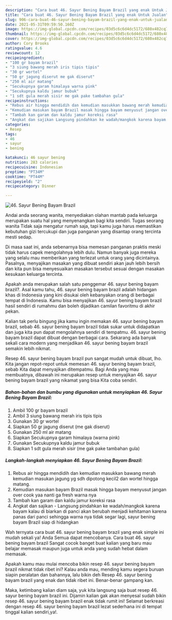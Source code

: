 ```yaml
---
description: "Cara buat 46. Sayur Bening Bayam Brazil yang enak Untuk Jualan"
title: "Cara buat 46. Sayur Bening Bayam Brazil yang enak Untuk Jualan"
slug: 906-cara-buat-46-sayur-bening-bayam-brazil-yang-enak-untuk-jualan
date: 2021-05-31T09:59:50.160Z
image: https://img-global.cpcdn.com/recipes/03d5c6c6d4dc5172/680x482cq70/46-sayur-bening-bayam-brazil-foto-resep-utama.jpg
thumbnail: https://img-global.cpcdn.com/recipes/03d5c6c6d4dc5172/680x482cq70/46-sayur-bening-bayam-brazil-foto-resep-utama.jpg
cover: https://img-global.cpcdn.com/recipes/03d5c6c6d4dc5172/680x482cq70/46-sayur-bening-bayam-brazil-foto-resep-utama.jpg
author: Cory Brooks
ratingvalue: 4.6
reviewcount: 12
recipeingredient:
- "100 gr bayam brazil"
- "3 siung bawang merah iris tipis tipis"
- "30 gr wortel"
- "50 gr jagung diserut me gak diserut"
- "250 ml air matang"
- "Secukupnya garam himalaya warna pink"
- "Secukupnya kaldu jamur bubuk"
- "1 sdt gula merah sisir me gak pake tambahan gula"
recipeinstructions:
- "Rebus air hingga mendidih dan kemudian masukkan bawang merah kemudian masukan jagung yg sdh dipotong kecil2 dan wortel hingga matang."
- "Kemudian masukan bayam Brazil masak hingga bayam menyusut jangan over cook yaa nanti ga fresh warna nya"
- "Tambah kan garam dan kaldu jamur koreksi rasa"
- "Angkat dan sajikan Langsung pindahkan ke wadah/mangkok karena bayam kalau di biarkan di panci akan berubah menjadi kehitaman karena panas dari panci sehingga warna nya tidak segar lagi, sayur bening bayam Brazil siap di hidangkan"
categories:
- Resep
tags:
- 46
- sayur
- bening

katakunci: 46 sayur bening 
nutrition: 283 calories
recipecuisine: Indonesian
preptime: "PT34M"
cooktime: "PT44M"
recipeyield: "2"
recipecategory: Dinner

---
```



![46. Sayur Bening Bayam Brazil](https://img-global.cpcdn.com/recipes/03d5c6c6d4dc5172/680x482cq70/46-sayur-bening-bayam-brazil-foto-resep-utama.jpg)

Andai anda seorang wanita, menyediakan olahan mantab pada keluarga merupakan suatu hal yang menyenangkan bagi kita sendiri. Tugas seorang  wanita Tidak saja mengatur rumah saja, tapi kamu juga harus memastikan kebutuhan gizi tercukupi dan juga panganan yang disantap orang tercinta mesti sedap.

Di masa  saat ini, anda sebenarnya bisa memesan panganan praktis meski tidak harus capek mengolahnya lebih dulu. Namun banyak juga mereka yang selalu mau memberikan yang terlezat untuk orang yang dicintainya. Pasalnya, menyajikan masakan yang dibuat sendiri akan jauh lebih bersih dan kita pun bisa menyesuaikan masakan tersebut sesuai dengan masakan kesukaan keluarga tercinta. 



Apakah anda merupakan salah satu penggemar 46. sayur bening bayam brazil?. Asal kamu tahu, 46. sayur bening bayam brazil adalah hidangan khas di Indonesia yang kini disukai oleh kebanyakan orang di berbagai tempat di Indonesia. Kamu bisa menyajikan 46. sayur bening bayam brazil hasil sendiri di rumahmu dan boleh dijadikan camilan favoritmu di akhir pekan.

Kalian tak perlu bingung jika kamu ingin memakan 46. sayur bening bayam brazil, sebab 46. sayur bening bayam brazil tidak sukar untuk didapatkan dan juga kita pun dapat mengolahnya sendiri di tempatmu. 46. sayur bening bayam brazil dapat dibuat dengan berbagai cara. Sekarang ada banyak sekali cara modern yang menjadikan 46. sayur bening bayam brazil semakin lebih nikmat.

Resep 46. sayur bening bayam brazil pun sangat mudah untuk dibuat, lho. Kita jangan repot-repot untuk memesan 46. sayur bening bayam brazil, sebab Kita dapat menyajikan ditempatmu. Bagi Anda yang mau membuatnya, dibawah ini merupakan resep untuk menyajikan 46. sayur bening bayam brazil yang nikamat yang bisa Kita coba sendiri.

<!--inarticleads1-->

##### Bahan-bahan dan bumbu yang digunakan untuk menyiapkan 46. Sayur Bening Bayam Brazil:

1. Ambil 100 gr bayam brazil
1. Ambil 3 siung bawang merah iris tipis tipis
1. Gunakan 30 gr wortel
1. Siapkan 50 gr jagung diserut (me gak diserut)
1. Gunakan 250 ml air matang
1. Siapkan Secukupnya garam himalaya (warna pink)
1. Gunakan Secukupnya kaldu jamur bubuk
1. Siapkan 1 sdt gula merah sisir (me gak pake tambahan gula)




<!--inarticleads2-->

##### Langkah-langkah menyiapkan 46. Sayur Bening Bayam Brazil:

1. Rebus air hingga mendidih dan kemudian masukkan bawang merah kemudian masukan jagung yg sdh dipotong kecil2 dan wortel hingga matang.
1. Kemudian masukan bayam Brazil masak hingga bayam menyusut jangan over cook yaa nanti ga fresh warna nya
1. Tambah kan garam dan kaldu jamur koreksi rasa
1. Angkat dan sajikan - Langsung pindahkan ke wadah/mangkok karena bayam kalau di biarkan di panci akan berubah menjadi kehitaman karena panas dari panci sehingga warna nya tidak segar lagi, sayur bening bayam Brazil siap di hidangkan




Wah ternyata cara buat 46. sayur bening bayam brazil yang enak simple ini mudah sekali ya! Anda Semua dapat mencobanya. Cara buat 46. sayur bening bayam brazil Sangat cocok banget buat kalian yang baru mau belajar memasak maupun juga untuk anda yang sudah hebat dalam memasak.

Apakah kamu mau mulai mencoba bikin resep 46. sayur bening bayam brazil nikmat tidak ribet ini? Kalau anda mau, mending kamu segera buruan siapin peralatan dan bahannya, lalu bikin deh Resep 46. sayur bening bayam brazil yang enak dan tidak ribet ini. Benar-benar gampang kan. 

Maka, ketimbang kalian diam saja, yuk kita langsung saja buat resep 46. sayur bening bayam brazil ini. Dijamin kalian gak akan menyesal sudah bikin resep 46. sayur bening bayam brazil enak tidak rumit ini! Selamat berkreasi dengan resep 46. sayur bening bayam brazil lezat sederhana ini di tempat tinggal kalian sendiri,ya!.

